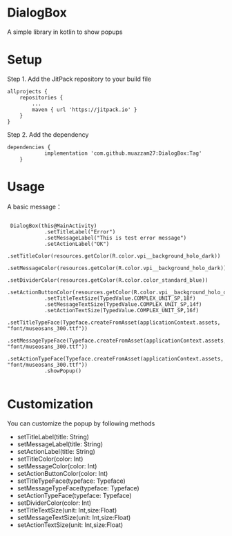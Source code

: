 # DialogBox
A simple library in kotlin to show popups 

# Setup

Step 1. Add the JitPack repository to your build file

	allprojects {
		repositories {
			...
			maven { url 'https://jitpack.io' }
		}
	}
  
Step 2. Add the dependency

~~~
dependencies {
	        implementation 'com.github.muazzam27:DialogBox:Tag'
	}
~~~
 

# Usage

A basic message：

~~~

 DialogBox(this@MainActivity)
            .setTitleLabel("Error")
            .setMessageLabel("This is test error message")
            .setActionLabel("OK")
            .setTitleColor(resources.getColor(R.color.vpi__background_holo_dark))
            .setMessageColor(resources.getColor(R.color.vpi__background_holo_dark))
            .setDividerColor(resources.getColor(R.color.color_standard_blue))
            .setActionButtonColor(resources.getColor(R.color.vpi__background_holo_dark))
            .setTitleTextSize(TypedValue.COMPLEX_UNIT_SP,18f)
            .setMessageTextSize(TypedValue.COMPLEX_UNIT_SP,14f)
            .setActionTextSize(TypedValue.COMPLEX_UNIT_SP,16f)
            .setTitleTypeFace(Typeface.createFromAsset(applicationContext.assets, "font/museosans_300.ttf"))
            .setMessageTypeFace(Typeface.createFromAsset(applicationContext.assets, "font/museosans_300.ttf"))
            .setActionTypeFace(Typeface.createFromAsset(applicationContext.assets, "font/museosans_300.ttf"))
            .showPopup()


~~~


# Customization

You can customize the popup by following methods

- setTitleLabel(title: String)
- setMessageLabel(title: String)
- setActionLabel(title: String)
- setTitleColor(color: Int)
- setMessageColor(color: Int)
- setActionButtonColor(color: Int)
- setTitleTypeFace(typeface: Typeface)
- setMessageTypeFace(typeface: Typeface)
- setActionTypeFace(typeface: Typeface)
- setDividerColor(color: Int)
- setTitleTextSize(unit: Int,size:Float)
- setMessageTextSize(unit: Int,size:Float)
- setActionTextSize(unit: Int,size:Float)



